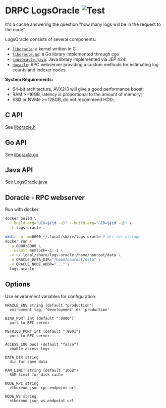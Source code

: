 # DRPC LogsOracle ![Test](https://github.com/drpcorg/logs-oracle/actions/workflows/bundle.yml/badge.svg)

It's a cache answering the question "how many logs will be in the request to the node".

LogsOracle consists of several components:
- [`liboracle`](#c-api): a kernel written in C
- [`liboracle.go`](#go-api): a Go library implemented through cgo
- [`LogsOracle.java`](#java-api): Java library implemented via JEP 424
- [`doracle`](#doracle---rpc-webserver): RPC webserver providing a custom methods for estimating log counts and indexer nodes.

**System Requirements:**
- 64-bit architecture, AVX2/3 will give a good performance boost;
- RAM >=16GB, latency is proportional to the amount of memory;
- SSD or NVMe >=128GB, do not recommend HDD;

## C API

See [liboracle.h](./liboracle.h)

## Go API

See [liboracle.go](./liboracle.go)

## Java API

See [LogsOracle.java](./java/org/drpc/logsoracle/LogsOracle.java)

## Doracle - RPC webserver

Run with docker:
```sh
docker build \
  --build-arg="UID=$(id -u)" --build-arg="GID=$(id -g)" \
  -t logs-oracle .

mkdir -p -m=0600 ~/.local/share/logs-oracle # dir for storage
docker run \
  -p 8000:8000 \
  --ulimit memlock=-1:-1 \
  -v ~/.local/share/logs-oracle:/home/nonroot/data \
  -e ORACLE_DATA_DIR="/home/nonroot/data" \
  -e ORACLE_NODE_ADDR="..." \
  logs-oracle
```

## Options

Use environment variables for configuration:

```
ORACLE_ENV string (default "production")
  enironment tag, 'development' or 'production'

BIND_PORT int (default ":8000")
  port to RPC server

METRICS_PORT int (default ":8001")
  port to RPC server

ACCESS_LOG bool (default "false")
  enable access logs

DATA_DIR string
  dir for save data

RAM_LIMIT string (default "16GB")
  RAM limit for disk cache

NODE_RPC string
  ethereum json rpc endpoint url

NODE_WS string
  ethereum json ws endpoint url
```
